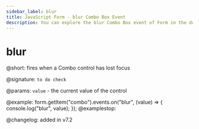 ```yaml
---
sidebar_label: blur
title: JavaScript Form - blur Combo Box Event 
description: You can explore the blur Combo Box event of Form in the documentation of the DHTMLX JavaScript UI library. Browse developer guides and API reference, try out code examples and live demos, and download a free 30-day evaluation version of DHTMLX Suite 7.
---
```


# blur

@short: fires when a Combo control has lost focus

@signature: `to do check`

@params:
`value` - the current value of the control

@example:
form.getItem("combo").events.on("blur", (value) => {
    console.log("blur", value);
});
@examplestop:

@changelog: added in v7.2
